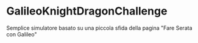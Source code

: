 # GalileoKnightDragonChallenge
Semplice simulatore basato su una piccola sfida della pagina "Fare Serata con Galileo"
